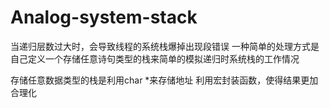 # Analog-system-stack


当递归层数过大时，会导致线程的系统栈爆掉出现段错误
一种简单的处理方式是自己定义一个存储任意诗句类型的栈来简单的模拟递归时系统栈的工作情况

存储任意数据类型的栈是利用char *来存储地址
利用宏封装函数，使得结果更加合理化
